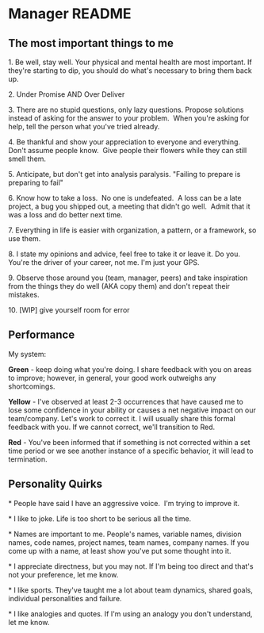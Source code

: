 <h1>Manager README</h1>

<h2>The most important things to me</h2>
<p>1. Be well, stay well.  Your physical and mental health are most important.  If they're starting to dip, you should do what's necessary to bring them back up.</p>
<p>2. Under Promise AND Over Deliver<br></p>
<p>3. There are no stupid questions, only lazy questions.  Propose solutions instead of asking for the answer to your problem.&nbsp; When you're asking for help, tell the person what you've tried already.<br></p>
<p>4. Be thankful and show your appreciation to everyone and everything.&nbsp; Don't assume people know.&nbsp;&nbsp;Give people their flowers while they can still smell them.</p>
<p>5. Anticipate, but don't get into analysis paralysis.  "Failing to prepare is preparing to fail"<br></p>
<p>6. Know how to take a loss.&nbsp; No one is undefeated.&nbsp; A loss can be a late project, a bug you shipped out, a meeting that didn't go well.&nbsp; Admit that it was a loss and do better next time.</p>
<p>7. Everything in life is easier with organization, a pattern, or a framework, so use them.<br></p>
<p>8. I state my opinions and advice, feel free to&nbsp;take it or leave it.  Do you.  You're the driver of your career, not me.  I'm just your GPS.</p>
<p>9. Observe those around you (team, manager, peers)&nbsp;and take inspiration from the things they do well (AKA copy them)&nbsp;and don't repeat their mistakes.</p>
<p>10. [WIP] give yourself room for error</p>
<h2>Performance</h2>
<p>My system:</p>
<p><strong>Green</strong> - keep doing what you're doing.  I share feedback with you on areas to improve; however, in general, your good work outweighs any shortcomings. </p>
<p><strong>Yellow</strong> - I've observed at least 2-3 occurrences that have caused me to lose some confidence in your ability or causes a net negative impact on our team/company.  Let's work to correct it.  I will usually share this formal feedback with you.  If we cannot correct, we'll transition to Red.</p>
<p><strong>Red</strong> - You've been informed that if something is not corrected within a set time period or we see another instance of a specific behavior, it will lead to termination.</p>
<h2>Personality Quirks</h2>
<p>* People have said I have an aggressive voice.&nbsp;&nbsp;I'm trying to improve it.</p>
<p>* I like to joke.  Life is too short to be serious all the time.</p>
<p>* Names are important to me.  People's names, variable names, division names, code names, project names, team names, company names.  If you come up with a name, at least show you've put some thought into it.</p>
<p>* I appreciate directness, but you may not.  If I'm being too direct and that's not your preference, let me know.</p>
<p>* I like sports.  They've taught me a lot about team dynamics, shared goals, individual personalities and failure.</p>
<p>* I like analogies and quotes.  If I'm using an analogy you don't understand, let me know.</p>
